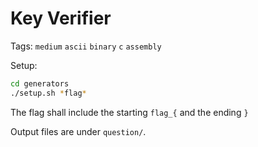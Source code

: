 # Key Verifier

Tags: `medium` `ascii` `binary` `c` `assembly`

Setup:

```sh
cd generators
./setup.sh *flag*
```

The flag shall include the starting `flag_{` and the ending `}`

Output files are under `question/`.
